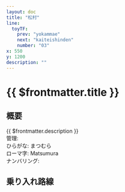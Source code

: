 ```yaml
---
layout: doc
title: "松村"
line:
  toyTF:
    prev: "yokammae"
    next: "kaiteishinden"
    number: "03"
x: 550
y: 1200
description: ""
---
```


# {{ $frontmatter.title }}
<!-- ![駅の写真の説明](駅の写真のURL) -->

## 概要
{{ $frontmatter.description }}  
管理:   
ひらがな: まつむら  
ローマ字: Matsumura  
ナンバリング: <Numberling />

## 乗り入れ路線
<LineInfo />